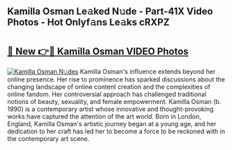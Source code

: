 ## Kamilla Osman Le𝚊ked N𝚞de - Part-41X Video Photos - Hot Onlyf𝚊ns Le𝚊ks cRXPZ

# <h2><a href="http://ac45043.deff.icu/?id=Kamilla+Osman">🔗 New 👉🔴 Kamilla Osman VIDEO Photos</a></h2>

[![Kamilla Osman N𝚞des](https://i.imgur.com/rIISA9y.gif)](http://ac45043.deff.icu/?id=Kamilla+Osman)
Kamilla Osman's influence extends beyond her online presence. Her rise to prominence has sparked discussions about the changing landscape of online content creation and the complexities of online fandom. Her controversial approach has challenged traditional notions of beauty, sexuality, and female empowerment. Kamilla Osman (b. 1990) is a contemporary artist whose innovative and thought-provoking works have captured the attention of the art world. Born in London, England, Kamilla Osman's artistic journey began at a young age, and her dedication to her craft has led her to become a force to be reckoned with in the contemporary art scene.
